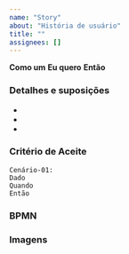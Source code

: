```yaml
---
name: "Story"
about: "História de usuário"
title: ""
assignees: []
---
```


**Como um**
**Eu quero**
**Então**

### Detalhes e suposições

-
-
-

### Critério de Aceite

```gherkin
Cenário-01:
Dado
Quando
Então
```

### BPMN

### Imagens

<!-- issue-type: Story -->
